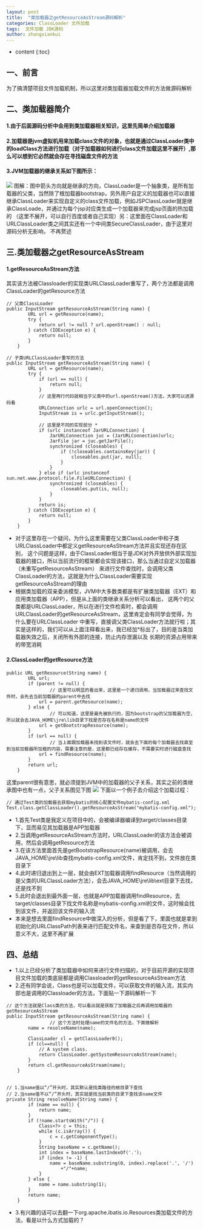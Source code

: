 ```yaml
---
layout: post
title:  "类加载器之getResourceAsStream源码解析"
categories: ClassLoader 文件加载
tags:  文件加载 JDK源码
author: zhangxiankui
---
```


* content
{:toc}


## 一、前言
为了搞清楚项目文件加载机制，所以这里对类加载器加载文件的方法做源码解析

## 二、类加载器简介
#### 1.由于后面源码分析中会用到类加载器相关知识，这里先简单介绍加载器
#### 2.加载器是jvm虚拟机用来加载class文件的对象，也就是通过ClassLoader类中的loadClass方法进行加载（对于加载器如何进行class文件加载这里不展开）,那么可以想到它必然就会存在寻找磁盘文件的方法
#### 3.JVM加载器的继承关系如下图所示：
![](https://zhangxiankui.github.io/imgs/originSource/jdk/ClassLoader-extends-picture.jpg)
图解：图中箭头方向就是继承的方向，ClassLoader是一个抽象类，是所有加载器的父类，当然除了根加载器bootstrap，另外用户自定义的加载器也可以直接
继承ClassLoader来实现自定义的class文件加载，例如JSPClassLoader就是继承ClassLoade，并通过为每个jsp对应类生成一个加载器来完成jsp页面的热加载的
（这里不展开，可以自行百度或者自己实现）另：这里面在ClassLoader和URLClassLoader类之间其实还有一个中间类SecureClassLoader，由于这里对源码分析无影响，
不再赘述


## 三.类加载器之getResourceAsStream
#### 1.getResourceAsStream方法
其实该方法被Classloader的实现类URLClassLoader重写了，两个方法都是调用ClassLoader的getResource方法
```
// 父类ClassLoader  
public InputStream getResourceAsStream(String name) {
        URL url = getResource(name);
        try {
            return url != null ? url.openStream() : null;
        } catch (IOException e) {
            return null;
        }
    }
    
// 子类URLClassLoader重写的方法
public InputStream getResourceAsStream(String name) {
        URL url = getResource(name);
        try {
            if (url == null) {
                return null;
            }
            // 这里两行代码就相当于父类中的url.openStream()方法，大家可以进源码看
            URLConnection urlc = url.openConnection();
            InputStream is = urlc.getInputStream();
            
            // 这里是不同的实现部分 *
            if (urlc instanceof JarURLConnection) {
                JarURLConnection juc = (JarURLConnection)urlc;
                JarFile jar = juc.getJarFile();
                synchronized (closeables) {
                    if (!closeables.containsKey(jar)) {
                        closeables.put(jar, null);
                    }
                }
            } else if (urlc instanceof sun.net.www.protocol.file.FileURLConnection) {
                synchronized (closeables) {
                    closeables.put(is, null);
                }
            }
            return is;
        } catch (IOException e) {
            return null;
        }
    }
```
- 对于这里存在一个疑问，为什么这里需要在父类ClassLoader中和子类URLClassLoader中都定义getResourceAsStream方法并且实现还存在区别，
这个问题是这样，由于ClassLoader相当于是JDK对外开放供外部实现加载器的接口，所以当前流行的框架都会实现该接口，那么当通过自定义加载器（未重写getResourceAsStream）
来进行文件查找时，会调用父类ClassLoader的方法，这就是为什么ClassLoader需要实现getResourceAsStream的理由
- 根据类加载的双亲委派模型，JVM中大多数类都是有扩展类加载器（EXT）和应用类加载器（APP），但是从上面的类继承关系分析可以看出，
这两个的父类都是URLClassLoader，所以在进行文件检索时，都会调用URLClassLoader的getResourceAsStream，这里肯定会有同学会觉得，为什么要在URLClassLoader
中重写，直接调父类ClassLoader方法就行啦；其实是这样的，我们可以从上面注释看出来，我已经加*标出了，目的是当类加载器失效之后，关闭所有外部的连接，防止内存泄漏以及
长期的资源占用带来的带宽消耗

#### 2.ClassLoader的getResource方法
```
public URL getResource(String name) {
        URL url;
        if (parent != null) {
        		// 这里可以明显的看出来，这里是一个递归调用，当加载器过来查找文件时，会先去当前加载器的parent中去找
            url = parent.getResource(name);
        } else {
        		// 可以知道，这里是最先被执行的，因为bootstrap的父加载器为空，所以就会去JAVA_HOME\jre\lib目录下找是否存在名称是name的文件
            url = getBootstrapResource(name);
        }
        if (url == null) {
        		// 当上面跟加载器未找到该文件时，就会去下面的每个加载器去找直至到当前加载器所加载的内容，需要注意的是，这里都已经存在缓存，不需要实时进行磁盘查找
            url = findResource(name);
        }
        return url;
    }
```
这里parent很有意思，就必须提到JVM中的加载器的父子关系，其实之前的类继承图中也有一点，父子关系图见下图
![](https://zhangxiankui.github.io/imgs/originSource/jdk/ClassLoader-parent-relation.jpg)
下面以一个例子去介绍这个加载过程：
```
// 通过Test类的加载器去获取mybatis的核心配置文件mybatis-config.xml
Test.class.getClassLoader().getResourceAsStream("mybatis-config.xml");
```
- 1.首先Test类是我定义在项目中的，会被编译器编译到target/classes目录下，显而易见其加载器是APP加载器
- 2.当调用getResourceAsStream方法时，URLClassLoader的该方法会被调用，然后会调用getResource方法
- 3.在该方法里面首先是getBootstrapResource(name)被调用，会去JAVA_HOME\jre\lib查找mybatis-config.xml文件，肯定找不到，文件放在类目录下
- 4.此时递归退出到上一层，就会由EXT加载器调用findResource（当然调用的是父类的URLClassLoader方法），会去JAVA_HOME\jre\lib\ext目录下去找，还是找不到
- 5.此时会退出到最外面一层，也就是APP加载器调用findResource，去target/classes目录下找文件名称是mybatis-config.xml的文件，这时候会找到该文件，并返回该文件的输入流
- 本来是想去里面findResource中做深入的分析，但是看了下，里面也就是拿到初始化的URLClassPath列表来进行匹配文件名，来查到是否存在文件，所以意义不大，这里不再扩展

## 四、总结
- 1.以上已经分析了类加载器中如何来进行文件扫描的，对于目前开源的实现项目文件加载的类底层都是调用Classloader的getResourceAsStream方法
- 2.还有同学会说，Class也是可以加载文件，可以获取文件的输入流，其实内部也是调用的Classloader的方法，下面贴一下源码解析一下

```
// 这个方法就是Class类的方法，可以看出就是获取了加载器之后再调用加载器的getResourceAsStream
public InputStream getResourceAsStream(String name) {
				// 这个方法时处理name的文件名的方法，下面做解析
        name = resolveName(name);
        
        ClassLoader cl = getClassLoader0();
        if (cl==null) {
            // A system class.
            return ClassLoader.getSystemResourceAsStream(name);
        }
        return cl.getResourceAsStream(name);
    }


// 1.当name值以“/”开头时，其实默认是找类路径的根目录下查找
// 2.当name值不以“/”开头时，其实就是找当前类的目录下查找该name文件
private String resolveName(String name) {
        if (name == null) {
            return name;
        }
        if (!name.startsWith("/")) {
            Class<?> c = this;
            while (c.isArray()) {
                c = c.getComponentType();
            }
            String baseName = c.getName();
            int index = baseName.lastIndexOf('.');
            if (index != -1) {
                name = baseName.substring(0, index).replace('.', '/')
                    +"/"+name;
            }
        } else {
            name = name.substring(1);
        }
        return name;
    }
```
- 3.有兴趣的话可以去翻一下org.apache.ibatis.io.Resources类加载文件的方法，看是以什么方式加载的？